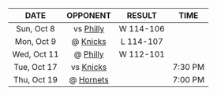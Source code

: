 |    DATE     |             OPPONENT             |  RESULT   |  TIME   |
|:-----------:|:--------------------------------:|:---------:|:-------:|
| Sun, Oct 8  |      vs [Philly](/r/sixers)      | W 114-106 |         |
| Mon, Oct 9  |     @ [Knicks](/r/NYKnicks)      | L 114-107 |         |
| Wed, Oct 11 |      @ [Philly](/r/sixers)       | W 112-101 |         |
| Tue, Oct 17 |     vs [Knicks](/r/NYKnicks)     |           | 7:30 PM |
| Thu, Oct 19 | @ [Hornets](/r/CharlotteHornets) |           | 7:00 PM |